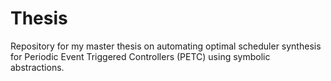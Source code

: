 # Thesis
Repository for my master thesis on automating optimal scheduler synthesis for Periodic Event Triggered Controllers (PETC) using symbolic abstractions.
